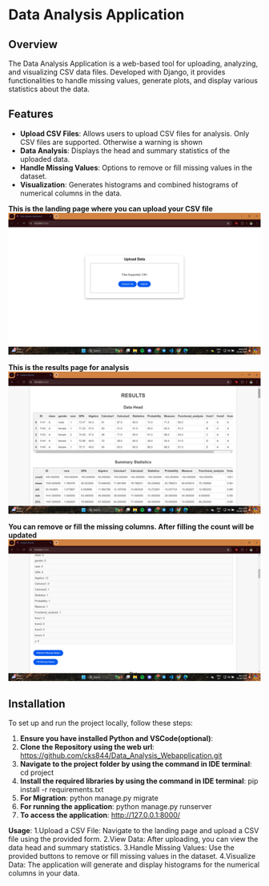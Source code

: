 # Data Analysis Application

## Overview

The Data Analysis Application is a web-based tool for uploading, analyzing, and visualizing CSV data files. Developed with Django, it provides functionalities to handle missing values, generate plots, and display various statistics about the data.

## Features

- **Upload CSV Files**: Allows users to upload CSV files for analysis. Only CSV files are supported. Otherwise a warning is shown
- **Data Analysis**: Displays the head and summary statistics of the uploaded data.
- **Handle Missing Values**: Options to remove or fill missing values in the dataset.  
- **Visualization**: Generates histograms and combined histograms of numerical columns in the data.

**This is the landing page where you can upload your CSV file**
![Application Screenshot](project/images/landing.png)

**This is the results page for analysis**
![Application Screenshot](project/images/r1.png)

**You can remove or fill the missing columns. After filling the count will be updated**
![Application Screenshot](project/images/r2.png)

## Installation

To set up and run the project locally, follow these steps:

1. **Ensure you have installed Python and VSCode(optional)**:
2.  **Clone the Repository using the web url**:
   https://github.com/cks844/Data_Analysis_Webapplication.git
3. **Navigate to the project folder by using the command in IDE terminal**:
   cd project
4. **Install the required libraries by using the command in IDE terminal**:
   pip install -r requirements.txt
5. **For Migration**:
   python manage.py migrate
6. **For running the application**:
   python manage.py runserver
7. **To access the application**:
   http://127.0.0.1:8000/

**Usage**:
1.Upload a CSV File: Navigate to the landing page and upload a CSV file using the provided form.
2.View Data: After uploading, you can view the data head and summary statistics.
3.Handle Missing Values: Use the provided buttons to remove or fill missing values in the dataset.
4.Visualize Data: The application will generate and display histograms for the numerical columns in your data.

   
